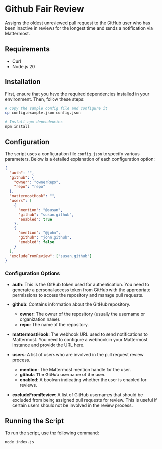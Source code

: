 # Github Fair Review

Assigns the oldest unreviewed pull request to the GitHub user who has been inactive in reviews for the longest time and sends a notification via Mattermost.

## Requirements

- Curl
- Node.js 20

## Installation

First, ensure that you have the required dependencies installed in your environment. Then, follow these steps:

```bash
# Copy the sample config file and configure it
cp config.example.json config.json

# Install npm dependencies
npm install
```

## Configuration

The script uses a configuration file `config.json` to specify various parameters. Below is a detailed explanation of each configuration option:

```json
{
  "auth": "",
  "github": {
    "owner": "ownerRepo",
    "repo": "repo"
  },
  "mattermostHook": "",
  "users": [
    {
      "mention": "@susan",
      "github": "susan.github",
      "enabled": true
    },
    {
      "mention": "@john",
      "github": "john.github",
      "enabled": false
    }
  ],
  "excludeFromReview": ["susan.github"]
}
```

### Configuration Options

- **auth**: This is the GitHub token used for authentication. You need to generate a personal access token from GitHub with the appropriate permissions to access the repository and manage pull requests.

- **github**: Contains information about the GitHub repository.

  - **owner**: The owner of the repository (usually the username or organization name).
  - **repo**: The name of the repository.

- **mattermostHook**: The webhook URL used to send notifications to Mattermost. You need to configure a webhook in your Mattermost instance and provide the URL here.

- **users**: A list of users who are involved in the pull request review process.

  - **mention**: The Mattermost mention handle for the user.
  - **github**: The GitHub username of the user.
  - **enabled**: A boolean indicating whether the user is enabled for reviews.

- **excludeFromReview**: A list of GitHub usernames that should be excluded from being assigned pull requests for review. This is useful if certain users should not be involved in the review process.

## Running the Script

To run the script, use the following command:

```bash
node index.js
```

